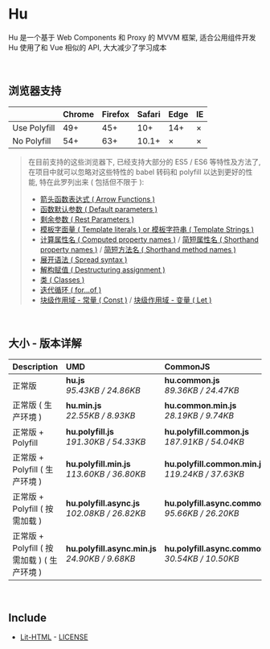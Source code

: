 # Hu
Hu 是一个基于 Web Components 和 Proxy 的 MVVM 框架, 适合公用组件开发<br>
Hu 使用了和 Vue 相似的 API, 大大减少了学习成本

<br>

## 浏览器支持

|              | Chrome | Firefox | Safari | Edge | IE |
| :-           | :-     | :-      | :-     | :-   | :- |
| Use Polyfill | 49+    | 45+     | 10+    | 14+  | ×  |
| No Polyfill  | 54+    | 63+     | 10.1+  | ×    | ×  |

> 在目前支持的这些浏览器下, 已经支持大部分的 ES5 / ES6 等特性及方法了,<br>
> 在项目中就可以忽略对这些特性的 babel 转码和 polyfill 以达到更好的性能, 特在此罗列出来 ( 包括但不限于 ): <br>
  > - [箭头函数表达式 ( Arrow Functions )](https://developer.mozilla.org/zh-CN/docs/Web/JavaScript/Reference/Functions/Arrow_functions)
  > - [函数默认参数 ( Default parameters )](https://developer.mozilla.org/zh-CN/docs/Web/JavaScript/Reference/Functions/Default_parameters)
  > - [剩余参数 ( Rest Parameters )](https://developer.mozilla.org/zh-CN/docs/Web/JavaScript/Reference/Functions/Rest_parameters)
  > - [模板字面量 ( Template literals ) or 模板字符串 ( Template Strings )](https://developer.mozilla.org/zh-CN/docs/Web/JavaScript/Reference/template_strings)
  > - [计算属性名 ( Computed property names )](https://developer.mozilla.org/zh-CN/docs/Web/JavaScript/Reference/Operators/Object_initializer#计算属性名) / [简短属性名 ( Shorthand property names )](https://developer.mozilla.org/zh-CN/docs/Web/JavaScript/Reference/Operators/Object_initializer#属性定义) / [简短方法名 ( Shorthand method names )](https://developer.mozilla.org/zh-CN/docs/Web/JavaScript/Reference/Operators/Object_initializer#方法定义)
  > - [展开语法 ( Spread syntax )](https://developer.mozilla.org/zh-CN/docs/Web/JavaScript/Reference/Operators/Spread_syntax)
  > - [解构赋值 ( Destructuring assignment )](https://developer.mozilla.org/zh-CN/docs/Web/JavaScript/Reference/Operators/Destructuring_assignment)
  > - [类 ( Classes )](https://developer.mozilla.org/zh-CN/docs/Web/JavaScript/Reference/Classes)
  > - [迭代循环 ( for...of )](https://developer.mozilla.org/zh-CN/docs/Web/JavaScript/Reference/Statements/for...of)
  > - [块级作用域 - 常量 ( Const )](https://developer.mozilla.org/zh-CN/docs/Web/JavaScript/Reference/Statements/const) / [块级作用域 - 变量 ( Let )](https://developer.mozilla.org/zh-CN/docs/Web/JavaScript/Reference/Statements/let)

<br>

## 大小 - 版本详解
| Description | UMD | CommonJS | ES Module |
| :- | :- | :- | :- |
| 正常版 | **hu.js**<br>*95.43KB / 24.86KB* | **hu.common.js**<br>*89.36KB / 24.47KB* | **hu.esm.js**<br>*89.34KB / 24.45KB* |
| 正常版 ( 生产环境 ) | **hu.min.js**<br>*22.55KB / 8.93KB* | **hu.common.min.js**<br>*28.19KB / 9.74KB* | **hu.esm.min.js**<br>*22.38KB / 8.86KB* |
| 正常版 + Polyfill | **hu.polyfill.js**<br>*191.30KB / 54.33KB* | **hu.polyfill.common.js**<br>*187.91KB / 54.04KB* | **hu.polyfill.esm.js**<br>*187.90KB / 54.03KB* |
| 正常版 + Polyfill ( 生产环境 ) | **hu.polyfill.min.js**<br>*113.60KB / 36.80KB* | **hu.polyfill.common.min.js**<br>*119.24KB / 37.63KB* | **hu.polyfill.esm.min.js**<br>*113.43KB / 36.73KB* |
| 正常版 + Polyfill ( 按需加载 ) | **hu.polyfill.async.js**<br>*102.08KB / 26.82KB* | **hu.polyfill.async.common.js**<br>*95.66KB / 26.20KB* | **hu.polyfill.async.esm.js**<br>*95.64KB / 26.19KB* |
| 正常版 + Polyfill ( 按需加载 ) ( 生产环境 ) | **hu.polyfill.async.min.js**<br>*24.90KB / 9.68KB* | **hu.polyfill.async.common.min.js**<br>*30.54KB / 10.50KB* | **hu.polyfill.async.esm.min.js**<br>*24.73KB / 9.60KB* |

<br>

## Include
  - [Lit-HTML](https://github.com/Polymer/lit-html) \- [LICENSE](https://github.com/Polymer/lit-html/blob/master/LICENSE)